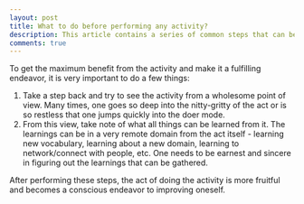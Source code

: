 ```yaml
---
layout: post
title: What to do before performing any activity?
description: This article contains a series of common steps that can be performed before doing any activity to get the maximum gains from it.
comments: true
---
```


To get the maximum benefit from the activity and make it a fulfilling endeavor, it is very important to do a few things:
1. Take a step back and try to see the activity from a wholesome point of view. Many times, one goes so deep into the nitty-gritty of the act or is so restless that one jumps quickly into the doer mode.
2. From this view, take note of what all things can be learned from it. The learnings can be in a very remote domain from the act itself - learning new vocabulary, learning about a new domain, learning to network/connect with people, etc. One needs to be earnest and sincere in figuring out the learnings that can be gathered.

After performing these steps, the act of doing the activity is more fruitful and becomes a conscious endeavor to improving oneself.
